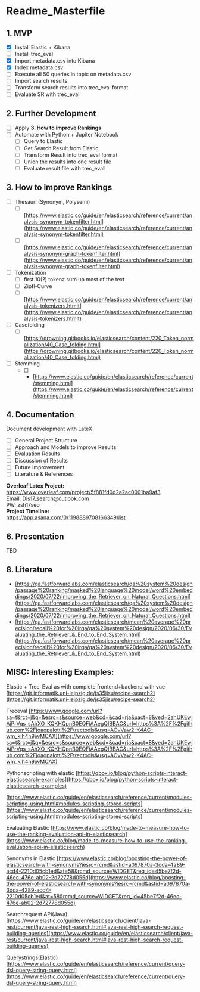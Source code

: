# Readme_Masterfile 

## 1. MVP
- [x] Install Elastic + Kibana
- [ ] Install trec_eval
- [x] Import metadata.csv into Kibana
- [x] Index metadata.csv
- [ ] Execute all 50 queries in topic on metadata.csv
- [ ] Import search results
- [ ] Transform search results into trec_eval format
- [ ] Evaluate SR with trec_eval

## 2. Further Development
- [ ] Apply **3. How to improve Rankings**
- [ ] Automate with Python + Jupiter Notebook
	- [ ] Query to Elastic
	- [ ] Get Search Result from Elastic
	- [ ] Transform Result into trec_eval format
	- [ ] Union the results into one result file
	- [ ] Evaluate result file with trec_evall

##  3. How to improve Rankings
- [ ] Thesauri (Synonym, Polysemi)
	- [ ] [https://www.elastic.co/guide/en/elasticsearch/reference/current/analysis-synonym-tokenfilter.html](https://www.elastic.co/guide/en/elasticsearch/reference/current/analysis-synonym-tokenfilter.html)
	- [ ] [https://www.elastic.co/guide/en/elasticsearch/reference/current/analysis-synonym-graph-tokenfilter.html](https://www.elastic.co/guide/en/elasticsearch/reference/current/analysis-synonym-graph-tokenfilter.html)
- [ ] Tokenization
	- [ ] first 10(?) tokenz sum up most of the text
	- [ ] Zipfl-Curve
	- [ ] [https://www.elastic.co/guide/en/elasticsearch/reference/current/analysis-tokenizers.htmlt](https://www.elastic.co/guide/en/elasticsearch/reference/current/analysis-tokenizers.htmlt)
- [ ] Casefolding
	- [ ] [https://drowning.gitbooks.io/elasticsearch/content/220_Token_normalization/40_Case_folding.html](https://drowning.gitbooks.io/elasticsearch/content/220_Token_normalization/40_Case_folding.html)
- [ ] Stemming
	- [ ] -   [https://www.elastic.co/guide/en/elasticsearch/reference/current/stemming.html](https://www.elastic.co/guide/en/elasticsearch/reference/current/stemming.html)

## 4. Documentation
Document development with LateX
- [ ] General Project Structure
- [ ] Approach and Models to improve Results
- [ ] Evaluation Results
- [ ] Discussion of Results
- [ ] Future Improvement
- [ ] Literature & References

**Overleaf Latex Project:**  
https://www.overleaf.com/project/5f881fd0d2a2ac0001ba9af3  
Email: Dis17_search@outlook.com  
PW: zsh17seo  
**Project Timeline:**  
https://app.asana.com/0/1198889708166349/list

## 6. Presentation

TBD

## 8. Literature
- [https://qa.fastforwardlabs.com/elasticsearch/qa%20system%20design/passage%20ranking/masked%20language%20model/word%20embeddings/2020/07/22/Improving_the_Retriever_on_Natural_Questions.html](https://qa.fastforwardlabs.com/elasticsearch/qa%20system%20design/passage%20ranking/masked%20language%20model/word%20embeddings/2020/07/22/Improving_the_Retriever_on_Natural_Questions.html)
- [https://qa.fastforwardlabs.com/elasticsearch/mean%20average%20precision/recall%20for%20irqa/qa%20system%20design/2020/06/30/Evaluating_the_Retriever_&_End_to_End_System.html](https://qa.fastforwardlabs.com/elasticsearch/mean%20average%20precision/recall%20for%20irqa/qa%20system%20design/2020/06/30/Evaluating_the_Retriever_&_End_to_End_System.html)

## MISC: Interesting Examples:
Elastic + Trec_Eval as with complete frontend+backend with vue
[https://git.informatik.uni-leipzig.de/js35jisu/recipe-search2](https://git.informatik.uni-leipzig.de/js35jisu/recipe-search2)

Treceval
[https://www.google.com/url?sa=t&rct=j&q=&esrc=s&source=web&cd=&cad=rja&uact=8&ved=2ahUKEwjAjPrVqs_sAhXO_KQKHQpnB0EQFjAAegQIBBAC&url=https%3A%2F%2Fgithub.com%2Fjoaopalotti%2Ftrectools&usg=AOvVaw2-K4AC-wm_kih4h9jwMCAX](https://www.google.com/url?sa=t&rct=j&q=&esrc=s&source=web&cd=&cad=rja&uact=8&ved=2ahUKEwjAjPrVqs_sAhXO_KQKHQpnB0EQFjAAegQIBBAC&url=https%3A%2F%2Fgithub.com%2Fjoaopalotti%2Ftrectools&usg=AOvVaw2-K4AC-wm_kih4h9jwMCAX)

Pythonscripting with elastic
[https://qbox.io/blog/python-scripts-interact-elasticsearch-examples](https://qbox.io/blog/python-scripts-interact-elasticsearch-examples)

[https://www.elastic.co/guide/en/elasticsearch/reference/current/modules-scripting-using.html#modules-scripting-stored-scripts](https://www.elastic.co/guide/en/elasticsearch/reference/current/modules-scripting-using.html#modules-scripting-stored-scripts)

Evaluating Elastic
[https://www.elastic.co/blog/made-to-measure-how-to-use-the-ranking-evaluation-api-in-elasticsearch](https://www.elastic.co/blog/made-to-measure-how-to-use-the-ranking-evaluation-api-in-elasticsearch)

Synonyms in Elastic
[https://www.elastic.co/blog/boosting-the-power-of-elasticsearch-with-synonyms?iesrc=rcmd&astid=a097870a-3dda-4289-acd4-2210d05cb1ed&at=58&rcmd_source=WIDGET&req_id=45be7f2d-46ec-476e-ab02-2d72778d055d](https://www.elastic.co/blog/boosting-the-power-of-elasticsearch-with-synonyms?iesrc=rcmd&astid=a097870a-3dda-4289-acd4-2210d05cb1ed&at=58&rcmd_source=WIDGET&req_id=45be7f2d-46ec-476e-ab02-2d72778d055d)

Searchrequest API(Java)
[https://www.elastic.co/guide/en/elasticsearch/client/java-rest/current/java-rest-high-search.html#java-rest-high-search-request-building-queries](https://www.elastic.co/guide/en/elasticsearch/client/java-rest/current/java-rest-high-search.html#java-rest-high-search-request-building-queries)

Querystrings(Elastic)
[https://www.elastic.co/guide/en/elasticsearch/reference/current/query-dsl-query-string-query.html](https://www.elastic.co/guide/en/elasticsearch/reference/current/query-dsl-query-string-query.html)

